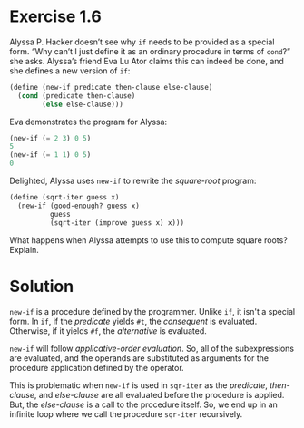 # Exercise 1.6

Alyssa P. Hacker doesn’t see why `if` needs to be provided as a special form. “Why can’t I just define it as an ordinary procedure in terms of `cond`?” she asks. Alyssa’s friend Eva Lu Ator claims this can indeed be done, and she defines a new version of `if`:

```scheme
(define (new-if predicate then-clause else-clause)
  (cond (predicate then-clause)
        (else else-clause)))
```
Eva demonstrates the program for Alyssa:

```scheme
(new-if (= 2 3) 0 5)
5
(new-if (= 1 1) 0 5)
0
```

Delighted, Alyssa uses `new-if` to rewrite the *square-root* program:

```scheme
(define (sqrt-iter guess x)
  (new-if (good-enough? guess x)
          guess
          (sqrt-iter (improve guess x) x)))
```
What happens when Alyssa attempts to use this to compute square roots? Explain.

# Solution

`new-if` is a procedure defined by the programmer. Unlike `if`, it isn't a special form. In `if`, if the *predicate* yields `#t`, the *consequent* is evaluated. Otherwise, if it yields `#f`, the *alternative* is evaluated.

`new-if` will follow *applicative-order evaluation*. So, all of the subexpressions are evaluated, and the operands are substituted as arguments for the procedure application defined by the operator.

This is problematic when `new-if` is used in `sqr-iter` as the *predicate*, *then-clause*, and *else-clause* are all evaluated before the procedure is applied. But, the *else-clause* is a call to the procedure itself. So, we end up in an infinite loop where we call the procedure `sqr-iter` recursively.
